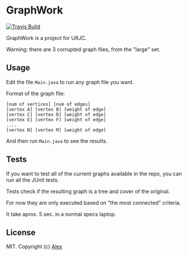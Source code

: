 GraphWork
=================

[![Travis Build](https://travis-ci.org/alxhotel/graphwork.svg?branch=master)](https://travis-ci.org/alxhotel/graphwork)

GraphWork is a project for URJC.

Warning: there are 3 corrupted graph files, from the "large" set.

## Usage

Edit the file `Main.java` to run any graph file you want.

Format of the graph file:

```
[num of vertices] [num of edges]
[vertex A] [vertex B] [weight of edge]
[vertex C] [vertex D] [weight of edge]
[vertex E] [vertex F] [weight of edge]
....
[vertex N] [vertex M] [weight of edge]
```

And then run `Main.java` to see the results.

## Tests

If you want to test all of the current graphs available in the repo, you can run all the JUnit tests.

Tests check if the resulting graph is a tree and cover of the original.

For now they are only executed based on "the most connected" criteria.

It take aprox. 5 sec. in a normal specs laptop.

## License

MIT. Copyright (c) [Alex](http://github.com/alxhotel)
